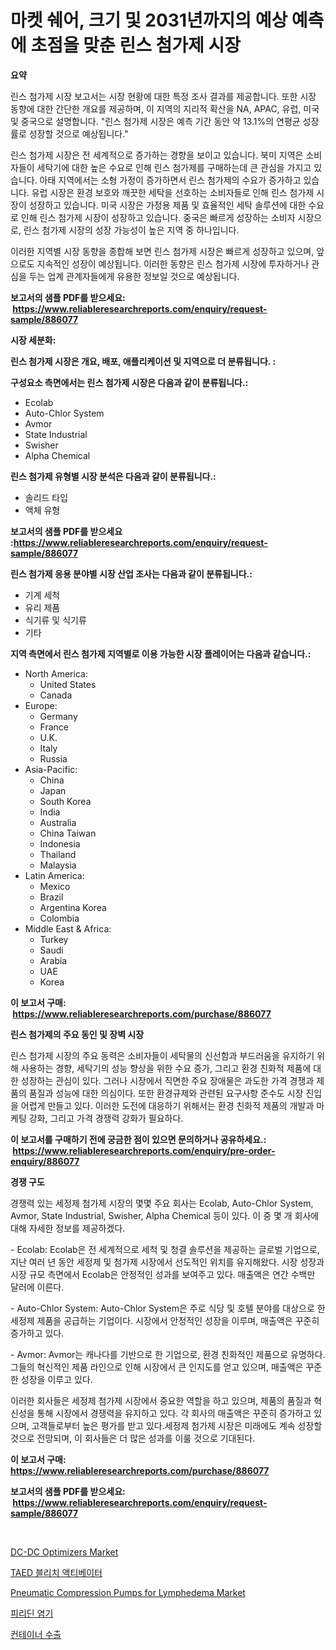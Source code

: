 <p><h1>마켓 쉐어, 크기 및 2031년까지의 예상 예측에 초점을 맞춘 린스 첨가제 시장</h1></p><p><strong>요약</strong></p>
<p><p>린스 첨가제 시장 보고서는 시장 현황에 대한 특정 조사 결과를 제공합니다. 또한 시장 동향에 대한 간단한 개요를 제공하며, 이 지역의 지리적 확산을 NA, APAC, 유럽, 미국 및 중국으로 설명합니다. "린스 첨가제 시장은 예측 기간 동안 약 13.1%의 연평균 성장률로 성장할 것으로 예상됩니다."</p><p>린스 첨가제 시장은 전 세계적으로 증가하는 경향을 보이고 있습니다. 북미 지역은 소비자들이 세탁기에 대한 높은 수요로 인해 린스 첨가제를 구매하는데 큰 관심을 가지고 있습니다. 아태 지역에서는 소형 가정이 증가하면서 린스 첨가제의 수요가 증가하고 있습니다. 유럽 시장은 환경 보호와 깨끗한 세탁을 선호하는 소비자들로 인해 린스 첨가제 시장이 성장하고 있습니다. 미국 시장은 가정용 제품 및 효율적인 세탁 솔루션에 대한 수요로 인해 린스 첨가제 시장이 성장하고 있습니다. 중국은 빠르게 성장하는 소비자 시장으로, 린스 첨가제 시장의 성장 가능성이 높은 지역 중 하나입니다.</p><p>이러한 지역별 시장 동향을 종합해 보면 린스 첨가제 시장은 빠르게 성장하고 있으며, 앞으로도 지속적인 성장이 예상됩니다. 이러한 동향은 린스 첨가제 시장에 투자하거나 관심을 두는 업계 관계자들에게 유용한 정보일 것으로 예상됩니다.</p></p>
<p><strong>보고서의 샘플 PDF를 받으세요: &nbsp;<a href="https://www.reliableresearchreports.com/enquiry/request-sample/886077">https://www.reliableresearchreports.com/enquiry/request-sample/886077</a></strong></p>
<p><strong>시장 세분화:</strong></p>
<p><strong> 린스 첨가제 시장은 개요, 배포, 애플리케이션 및 지역으로 더 분류됩니다. :</strong></p>
<p><strong>구성요소 측면에서는 린스 첨가제 시장은 다음과 같이 분류됩니다.:</strong></p>
<p><ul><li>Ecolab</li><li>Auto-Chlor System</li><li>Avmor</li><li>State Industrial</li><li>Swisher</li><li>Alpha Chemical</li></ul></p>
<p><strong> 린스 첨가제 유형별 시장 분석은 다음과 같이 분류됩니다.:</strong></p>
<p><ul><li>솔리드 타입</li><li>액체 유형</li></ul></p>
<p><strong>보고서의 샘플 PDF를 받으세요 :<a href="https://www.reliableresearchreports.com/enquiry/request-sample/886077">https://www.reliableresearchreports.com/enquiry/request-sample/886077</a></strong></p>
<p><strong> 린스 첨가제 응용 분야별 시장 산업 조사는 다음과 같이 분류됩니다.:</strong></p>
<p><ul><li>기계 세척</li><li>유리 제품</li><li>식기류 및 식기류</li><li>기타</li></ul></p>
<p><strong>지역 측면에서 린스 첨가제 지역별로 이용 가능한 시장 플레이어는 다음과 같습니다.:</strong></p>
<p><ul>
    <li>
        North America:
        <ul>
            <li>United States</li>
            <li>Canada</li>
        </ul>
    </li>
    <li>
        Europe:
        <ul>
            <li>Germany</li>
            <li>France</li>
            <li>U.K.</li>
            <li>Italy</li>
            <li>Russia</li>
        </ul>
    </li>
    <li>
        Asia-Pacific:
        <ul>
            <li>China</li>
            <li>Japan</li>
            <li>South Korea</li>
            <li>India</li>
            <li>Australia</li>
            <li>China Taiwan</li>
            <li>Indonesia</li>
            <li>Thailand</li>
            <li>Malaysia</li>
        </ul>
    </li>
    <li>
        Latin America:
        <ul>
            <li>Mexico</li>
            <li>Brazil</li>
            <li>Argentina Korea</li>
            <li>Colombia</li>
        </ul>
    </li>
    <li>
        Middle East & Africa:
        <ul>
            <li>Turkey</li>
            <li>Saudi</li>
            <li>Arabia</li>
            <li>UAE</li>
            <li>Korea</li>
        </ul>
    </li>
    </ul></p>
<p><strong>이 보고서 구매: &nbsp;<a href="https://www.reliableresearchreports.com/purchase/886077">https://www.reliableresearchreports.com/purchase/886077</a></strong></p>
<p><strong>린스 첨가제의 주요 동인 및 장벽 시장</strong></p>
<p><p>린스 첨가제 시장의 주요 동력은 소비자들이 세탁물의 신선함과 부드러움을 유지하기 위해 사용하는 경향, 세탁기의 성능 향상을 위한 수요 증가, 그리고 환경 친화적 제품에 대한 성장하는 관심이 있다. 그러나 시장에서 직면한 주요 장애물은 과도한 가격 경쟁과 제품의 품질과 성능에 대한 의심이다. 또한 환경규제와 관련된 요구사항 준수도 시장 진입을 어렵게 만들고 있다. 이러한 도전에 대응하기 위해서는 환경 친화적 제품의 개발과 마케팅 강화, 그리고 가격 경쟁력 강화가 필요하다.</p></p>
<p><strong>이 보고서를 구매하기 전에 궁금한 점이 있으면 문의하거나 공유하세요.: &nbsp;<a href="https://www.reliableresearchreports.com/enquiry/pre-order-enquiry/886077">https://www.reliableresearchreports.com/enquiry/pre-order-enquiry/886077</a></strong></p>
<p><strong>경쟁 구도</strong></p>
<p><p>경쟁력 있는 세정제 첨가제 시장의 몇몇 주요 회사는 Ecolab, Auto-Chlor System, Avmor, State Industrial, Swisher, Alpha Chemical 등이 있다. 이 중 몇 개 회사에 대해 자세한 정보를 제공하겠다. </p><p>- Ecolab: Ecolab은 전 세계적으로 세척 및 청결 솔루션을 제공하는 글로벌 기업으로, 지난 여러 년 동안 세정제 및 첨가제 시장에서 선도적인 위치를 유지해왔다. 시장 성장과 시장 규모 측면에서 Ecolab은 안정적인 성과를 보여주고 있다. 매출액은 연간 수백만 달러에 이른다.</p><p>- Auto-Chlor System: Auto-Chlor System은 주로 식당 및 호텔 분야를 대상으로 한 세정제 제품을 공급하는 기업이다. 시장에서 안정적인 성장을 이루며, 매출액은 꾸준히 증가하고 있다.</p><p>- Avmor: Avmor는 캐나다를 기반으로 한 기업으로, 환경 친화적인 제품으로 유명하다. 그들의 혁신적인 제품 라인으로 인해 시장에서 큰 인지도를 얻고 있으며, 매출액은 꾸준한 성장을 이루고 있다.</p><p>이러한 회사들은 세정제 첨가제 시장에서 중요한 역할을 하고 있으며, 제품의 품질과 혁신성을 통해 시장에서 경쟁력을 유지하고 있다. 각 회사의 매출액은 꾸준히 증가하고 있으며, 고객들로부터 높은 평가를 받고 있다.세정제 첨가제 시장은 미래에도 계속 성장할 것으로 전망되며, 이 회사들은 더 많은 성과를 이룰 것으로 기대된다.</p></p>
<p><strong>이 보고서 구매: &nbsp; <a href="https://www.reliableresearchreports.com/purchase/886077">https://www.reliableresearchreports.com/purchase/886077</a></strong></p>
<p><strong>보고서의 샘플 PDF를 받으세요: &nbsp;<a href="https://www.reliableresearchreports.com/enquiry/request-sample/886077">https://www.reliableresearchreports.com/enquiry/request-sample/886077</a></strong><strong></strong></p>
<p>&nbsp;</p>
<p><p><a href="https://www.linkedin.com/pulse/dc-dc-optimizers-market-size-trends-growth-outlook-forecasted-6eyec?trackingId=HfOH9dlWxzwimhf32R%2BJlA%3D%3D">DC-DC Optimizers Market</a></p><p><a href="https://github.com/CorEmtymerich56566/Market-Research-Report-List-1/blob/main/261019615460.md">TAED 블리치 액티베이터</a></p><p><a href="https://www.linkedin.com/pulse/pneumatic-compression-pumps-lymphedema-market-size-growth-outlook-z5crf?trackingId=uyQb8EuVPwDwzIVN3jlGKw%3D%3D">Pneumatic Compression Pumps for Lymphedema Market</a></p><p><a href="https://github.com/GabrielBlanda5656/Market-Research-Report-List-1/blob/main/686536715459.md">피리딘 염기</a></p><p><a href="https://medium.com/@stuartstehr2022/%EC%BB%A8%ED%85%8C%EC%9D%B4%EB%84%88-%EC%B2%98%EB%A6%AC-%EC%8B%9C%EC%9E%A5-%EA%B7%9C%EB%AA%A8-%EC%8B%9C%EC%9E%A5-%EC%A0%84%EB%A7%9D-%EB%B0%8F-%EC%8B%9C%EC%9E%A5-%EC%98%88%EC%B8%A1-2024%EB%85%84%EB%B6%80%ED%84%B0-2031%EB%85%84%EA%B9%8C%EC%A7%80-82e8a57961f3">컨테이너 수출</a></p></p>